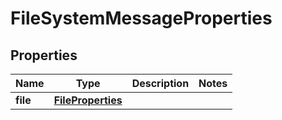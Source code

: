 
# FileSystemMessageProperties

## Properties
Name | Type | Description | Notes
------------ | ------------- | ------------- | -------------
**file** | [**FileProperties**](FileProperties.md) |  | 




